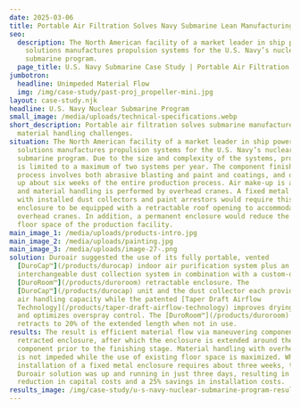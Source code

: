 ```yaml
---
date: 2025-03-06
title: Portable Air Filtration Solves Navy Submarine Lean Manufacturing Challenges
seo:
  description: The North American facility of a market leader in ship power
    solutions manufactures propulsion systems for the U.S. Navy’s nuclear
    submarine program.
  page_title: U.S. Navy Submarine Case Study | Portable Air Filtration
jumbotron:
  headline: Unimpeded Material Flow
  img: /img/case-study/past-proj_propeller-mini.jpg
layout: case-study.njk
headline: U.S. Navy Nuclear Submarine Program
small_image: /media/uploads/technical-specifications.webp
short_description: Portable air filtration solves submarine manufacturer's
  material handling challenges.
situation: The North American facility of a market leader in ship power
  solutions manufactures propulsion systems for the U.S. Navy’s nuclear
  submarine program. Due to the size and complexity of the systems, production
  is limited to a maximum of two systems per year. The component finishing
  process involves both abrasive blasting and paint and coatings, and only takes
  up about six weeks of the entire production process. Air make-up is available
  and material handling is performed by overhead cranes. A fixed metal enclosure
  with installed dust collectors and paint arrestors would require this
  enclosure to be equipped with a retractable roof opening to accommodate the
  overhead cranes. In addition, a permanent enclosure would reduce the usable
  floor space of the production facility.
main_image_1: /media/uploads/products-intro.jpg
main_image_2: /media/uploads/painting.jpg
main_image_3: /media/uploads/image-27-.png
solution: Duroair suggested the use of its fully portable, vented
  [DuroCap™](/products/durocap) indoor air purification system plus an
  interchangeable dust collection system in combination with a custom-designed
  [DuroRoom™](/products/duroroom) retractable enclosure. The
  [DuroCap™](/products/durocap) unit and the dust collector each provide optimal
  air handling capacity while the patented [Taper Draft Airflow
  Technology](/products/taper-draft-airflow-technology) improves drying times
  and optimizes overspray control. The [DuroRoom™](/products/duroroom) enclosure
  retracts to 20% of the extended length when not in use.
results: The result is efficient material flow via maneuvering components to the
  retracted enclosure, after which the enclosure is extended around the
  component prior to the finishing stage. Material handling with overhead cranes
  is not impeded while the use of existing floor space is maximized. While
  installation of a fixed metal enclosure requires about three weeks, the
  Duroair solution was up and running in just three days, resulting in a 10%
  reduction in capital costs and a 25% savings in installation costs.
results_image: /img/case-study/u-s-navy-nuclear-submarine-program-result.jpg
---
```

